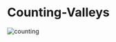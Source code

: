 # Counting-Valleys

![counting](https://user-images.githubusercontent.com/42794655/101460323-7276d980-395f-11eb-8129-1be56818f241.jpg)
